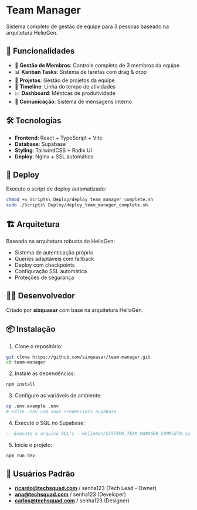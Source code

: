 # Team Manager

Sistema completo de gestão de equipe para 3 pessoas baseado na arquitetura HelioGen.

## 🎯 Funcionalidades

- 👥 **Gestão de Membros**: Controle completo de 3 membros da equipe
- 📊 **Kanban Tasks**: Sistema de tarefas com drag & drop
- 🚀 **Projetos**: Gestão de projetos da equipe
- 📅 **Timeline**: Linha do tempo de atividades
- 📈 **Dashboard**: Métricas de produtividade
- 💬 **Comunicação**: Sistema de mensagens interno

## 🛠️ Tecnologias

- **Frontend**: React + TypeScript + Vite
- **Database**: Supabase
- **Styling**: TailwindCSS + Radix UI
- **Deploy**: Nginx + SSL automático

## 🚀 Deploy

Execute o script de deploy automatizado:

```bash
chmod +x Scripts\ Deploy/deploy_team_manager_complete.sh
sudo ./Scripts\ Deploy/deploy_team_manager_complete.sh
```

## 🏗️ Arquitetura

Baseado na arquitetura robusta do HelioGen:
- Sistema de autenticação próprio
- Queries adaptáveis com fallback
- Deploy com checkpoints
- Configuração SSL automática
- Proteções de segurança

## 👨‍💻 Desenvolvedor

Criado por **sixquasar** com base na arquitetura HelioGen.

## 📦 Instalação

1. Clone o repositório:
```bash
git clone https://github.com/sixquasar/team-manager.git
cd team-manager
```

2. Instale as dependências:
```bash
npm install
```

3. Configure as variáveis de ambiente:
```bash
cp .env.example .env
# Edite .env com suas credenciais Supabase
```

4. Execute o SQL no Supabase:
```sql
-- Execute o arquivo SQL's - HelioGen/SISTEMA_TEAM_MANAGER_COMPLETO.sql
```

5. Inicie o projeto:
```bash
npm run dev
```

## 🔐 Usuários Padrão

- **ricardo@techsquad.com** / senha123 (Tech Lead - Owner)
- **ana@techsquad.com** / senha123 (Developer)  
- **carlos@techsquad.com** / senha123 (Designer)